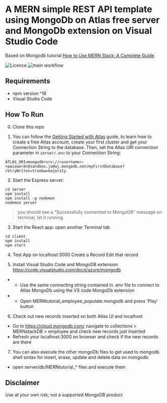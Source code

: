 # A MERN simple REST API template using MongoDb on Atlas free server and MongoDb extension on Visual Studio Code

Based on Mongodb tutorial [How to Use MERN Stack: A Complete Guide](https://www.mongodb.com/languages/mern-stack-tutorial).

![Licence](https://img.shields.io/github/license/matheusrosendo/TokenizationLabFixedSupply)
![main workflow](https://github.com/mongodb-developer/mongodb-express-rest-api-example/actions/workflows/main.yml/badge.svg)

## Requirements
* npm version ^16
* Visual Studio Code

## How To Run
0. Clone this repo

1. You can follow the [Getting Started with Atlas](https://docs.atlas.mongodb.com/getting-started/) guide, to learn how to create a free Atlas account, create your first cluster and get your Connection String to the database. 
Then, set the Atlas URI connection parameter in `server/.env` to your Connection String:
```
ATLAS_URI=mongodb+srv://<username>:<password>@sandbox.jadwj.mongodb.net/myFirstDatabase?retryWrites=true&w=majority
```

2. Start the Express server:
```
cd server
npm install
npm install -g nodemon
nodemon server
```
> you should see a "Successfully connected to MongoDB" message on terminal, let it running

3. Start the React app:
open another Terminal tab
```
cd client
npm install
npm start
```

4. Test App on localhost:3000
Create a Record
Edit that record


5. Install Visual Studio Code and MongoDB extension https://code.visualstudio.com/docs/azure/mongodb
* * Use the same connecting string contained in .env file to connect to Atlas MongoDb using the VS code MongoDb extension
* * Open MERNtutorial_employee_populate.mongodb and press 'Play' button

6. Check out new records inserted on both Atlas UI and localhost 
* Go to https://cloud.mongodb.com/
navigate to collections > MERNstackDB > employee and check new records just inserted
* Refresh your localhost:3000 on browser and check if the new records are there

7. You can also execute the other mongoDb files to get used to mongodb shell  sintax for insert, erase, update and delete data on mongodb:
* open server/db/MERNtutorial_* files and execute them



## Disclaimer

Use at your own risk; not a supported MongoDB product

